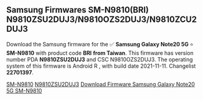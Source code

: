 <h2>Samsung Firmwares SM-N9810(BRI) N9810ZSU2DUJ3/N9810OZS2DUJ3/N9810ZCU2DUJ3</h2>
Download the Samsung firmware for the ✅ <strong>Samsung Galaxy Note20 5G </strong> ⭐ <strong>SM-N9810</strong> with product code <strong>BRI</strong> <strong> from Taiwan</strong>. This firmware has version number PDA <strong>N9810ZSU2DUJ3</strong> and CSC N9810OZS2DUJ3. The operating system of this firmware is Android R , with build date 2021-11-11. Changelist <strong>22701397</strong>.


[SM-N9810](https://samfirm.shop/samsung/model/SM-N9810)
[N9810ZSU2DUJ3](https://samfirm.shop/samsung/pda/N9810ZSU2DUJ3)
[Download Firmware Samsung Galaxy Note20 5G SM-N9810](https://samfirm.shop/samsung/firmware/473521)
